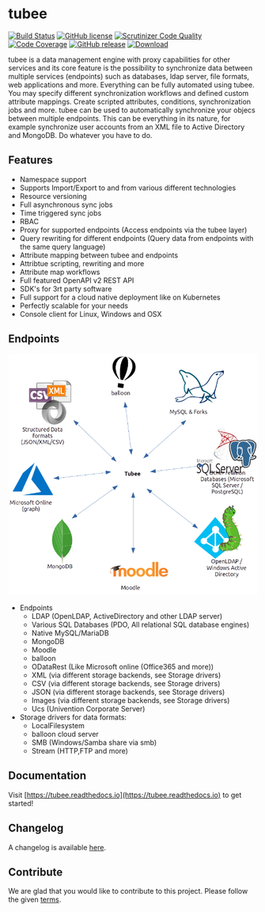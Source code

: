 # tubee

[![Build Status](https://travis-ci.org/gyselroth/tubee.svg)](https://travis-ci.org/gyselroth/tubee)
 [![GitHub license](https://img.shields.io/badge/license-GPL3-blue.svg)](https://raw.githubusercontent.com/gyselroth/tubee/master/LICENSE)
[![Scrutinizer Code Quality](https://scrutinizer-ci.com/g/gyselroth/tubee/badges/quality-score.png)](https://scrutinizer-ci.com/g/gyselroth/tubee)
[![Code Coverage](https://scrutinizer-ci.com/g/gyselroth/tubee/badges/coverage.png?b=master)](https://scrutinizer-ci.com/g/gyselroth/tubee/?branch=master)
[![GitHub release](https://img.shields.io/github/release/gyselroth/tubee.svg)](https://github.com/gyselroth/tubee/releases)
[ ![Download](https://api.bintray.com/packages/gyselroth/tubee/tubee/images/download.svg)](https://bintray.com/gyselroth/tubee/tubee/_latestVersion) 

tubee is a data management engine with proxy capabilities for other services and its core feature is the possibility to synchronize data between multiple services (endpoints) such as databases, ldap server, file formats, web applications and more. Everything can be fully automated using tubee. You may specify different synchronization workflows and defined custom attribute mappings. Create scripted attributes, conditions, synchronization jobs and more. tubee can be used to automatically synchronize your objecs between multiple endpoints. This can be everything in its nature, for example synchronize user accounts from an XML file to Active Directory and MongoDB. Do whatever you have to do.

## Features

* Namespace support
* Supports Import/Export to and from various different technologies
* Resource versioning
* Full asynchronous sync jobs
* Time triggered sync jobs
* RBAC
* Proxy for supported endpoints (Access endpoints via the tubee layer)
* Query rewriting for different endpoints (Query data from endpoints with the same query language)
* Attribute mapping between tubee and endpoints
* Attribtue scripting, rewriting and more
* Attribute map workflows
* Full featured OpenAPI v2 REST API
* SDK's for 3rt party software
* Full support for a cloud native deployment like on Kubernetes
* Perfectly scalable for your needs
* Console client for Linux, Windows and OSX

## Endpoints

![Endpoints](./docs/_images/endpoints.png)

* Endpoints
    * LDAP (OpenLDAP, ActiveDirectory and other LDAP server)
    * Various SQL Databases (PDO, All relational SQL database engines)
    * Native MySQL/MariaDB
    * MongoDB
    * Moodle 
    * balloon
    * ODataRest (Like Microsoft online (Office365 and more))
    * XML (via different storage backends, see Storage drivers)
    * CSV (via different storage backends, see Storage drivers)
    * JSON (via different storage backends, see Storage drivers)
    * Images (via different storage backends, see Storage drivers)
    * Ucs (Univention Corporate Server)
* Storage drivers for data formats:
    * LocalFilesystem
    * balloon cloud server
    * SMB (Windows/Samba share via smb)
    * Stream (HTTP,FTP and more)

## Documentation
Visit [https://tubee.readthedocs.io](https://tubee.readthedocs.io) to get started!

## Changelog
A changelog is available [here](https://github.com/gyselroth/tubee/blob/master/CHANGELOG.md).

## Contribute
We are glad that you would like to contribute to this project. Please follow the given [terms](https://github.com/gyselroth/tubee/blob/master/CONTRIBUTING.md).
